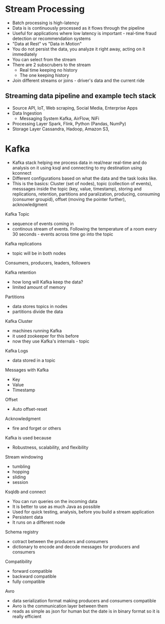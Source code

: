 # Stream Processing
- Batch processing is high-latency
- Data is is continuously processed as it flows through the pipeline
- Useful for applications where low latency is important - real-time fraud detection or recommendation systems
- "Data at Rest" vs "Data in Motion"
- You do not persist the data, you analyze it right away, acting on it immediately
- You can select from the stream
- There are 2 subscrubers to the stream
  - Real time keeping no history
  - The one keeping history
- Join different streams or joins - driver's data and the current ride

## Streaming data pipeline and example tech stack
- Source 
API, IoT, Web scraping, Social Media, Enterprise Apps
- Data Ingestion
  - Messaging System
Kafka, AirFlow, NiFi
- Processing Layer
Spark, Flink, Python (Pandas, NumPy)
- Storage Layer
Cassandra, Hadoop, Amazon S3, 

# Kafka
- Kafka stack helping me process data in real/near real-time and do analysis on it using ksql and connecting to my destination using kconnect
- Different configurations based on what the data and the task looks like. 
- This is the basics:
    Cluster (set of nodes), topic (collection of events), messsages inside the topic (key, value, timestamp), storing and replications, retention, partitions and paralization, producing, consuming (consumer groupid), offset (moving the pointer further), acknowledgment

Kafka Topic
- sequence of events coming in
- continous stream of events. Following the temperature of a room every 30 seconds - events across time go into the topic

Kafka replications
- topic will be in both nodes

Consumers, producers, leaders, followers

Kafka retention
- how long will Kafka keep the data?
- limited amount of memory

Partitions
- data stores topics in nodes
- partitions divide the data


Kafka Cluster 
- machines running Kafka
- it used zookeeper for this before
- now they use Kafka's internals - topic

Kafka Logs 
- data stored in a topic

Messages with Kafka
- Key
- Value
- Timestamp

Offset
- Auto offset-reset

Acknowledgment
- fire and forget or others

Kafka is used because
- Robustness, scalability, and flexibility

Stream windowing
- tumbling
- hopping
- sliding
- session

Ksqldb and connect
- You can run queries on the incoming data
- It is better to use as much Java as possible
- Used for quick testing, analysis, before you build a stream application
- Persistent data 
- It runs on a different node

Schema registry
- cotract between the producers and consumers
- dictionary to encode and decode messages for producers and consumers

Compatibility
- forward compatible
- backward compatible
- fully compatible

Avro
- data serialization format making producers and consumers compatible
- Avro is the communication layer between them
- reads as simple as json for human but the date is in binary format so it is really efficient